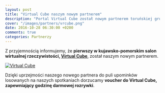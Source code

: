 ```yaml
---
layout: post
title: "Virtual Cube naszym nowym partnerem"
description: "Portal Virtual Cube został nowym partnerem toruńskiej grupy użytkowników języka Java."
cover: "/images/partners/vrcube.png"
date: 2016-10-28 06:30:00 +0200
comments: true
categories: Partnerzy
---
```

Z&nbsp;przyjemnością informujemy, że **pierwszy w kujawsko-pomorskim salon wirtualnej rzeczywistości, <a href="http://vrcube.pl" target="_blank" title="Virtual Cube">Virtual Cube</a>**, został naszym nowym partnerem.

<div class="row text-center" style="margin-bottom: 10px;">
  <div class="col-md-12">
    <a href="http://vrcube.pl" target="_blank" title="Virtual Cube">
      <img class="no-border" src="{{ root_url }}/images/partners/vrcube_banner.png" alt="Virtual Cube">
    </a>
  </div>
</div>

Dzięki uprzejmości naszego nowego partnera do puli upominków losowanych na naszych spotkaniach dorzucamy **voucher do Virtual Cube, zapewniający godzinę darmowej rozrywki**.